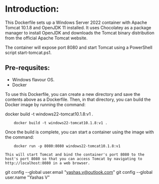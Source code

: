 # Introduction:

This Dockerfile sets up a Windows Server 2022 container with Apache Tomcat 10.1.8 and OpenJDK 11 installed. It uses Chocolatey as a package manager to install OpenJDK and downloads the Tomcat binary distribution from the official Apache Tomcat website.

The container will expose port 8080 and start Tomcat using a PowerShell script start-tomcat.ps1.

## Pre-requsites: 

   - Windows flavour OS.
   - Docker

To use this Dockerfile, you can create a new directory and save the contents above as a Dockerfile. 
Then, in that directory, you can build the Docker image by running the command:

docker build -t windows22-tomcat10.1.8:v1 . 

        docker build -t windows22-tomcat10.1.8:v1 .


Once the build is complete, you can start a container using the image with the command:

        docker run -p 8080:8080 windows22-tomcat10.1.8:v1 

    This will start Tomcat and bind the container's port 8080 to the host's port 8080 so that you can access Tomcat by navigating to http://localhost:8080 in a web browser.



 git config --global user.email "yashas.v@outlook.com"
  git config --global user.name "Yashas V"



